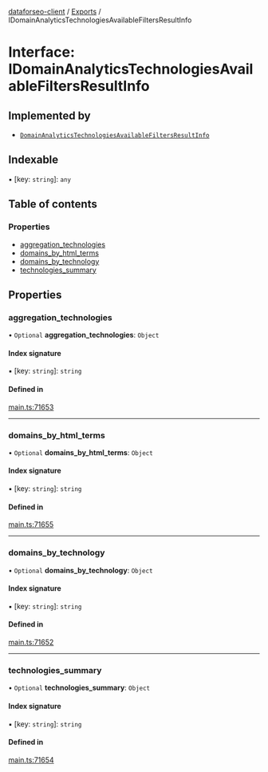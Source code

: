 [dataforseo-client](../README.md) / [Exports](../modules.md) / IDomainAnalyticsTechnologiesAvailableFiltersResultInfo

# Interface: IDomainAnalyticsTechnologiesAvailableFiltersResultInfo

## Implemented by

- [`DomainAnalyticsTechnologiesAvailableFiltersResultInfo`](../classes/DomainAnalyticsTechnologiesAvailableFiltersResultInfo.md)

## Indexable

▪ [key: `string`]: `any`

## Table of contents

### Properties

- [aggregation\_technologies](IDomainAnalyticsTechnologiesAvailableFiltersResultInfo.md#aggregation_technologies)
- [domains\_by\_html\_terms](IDomainAnalyticsTechnologiesAvailableFiltersResultInfo.md#domains_by_html_terms)
- [domains\_by\_technology](IDomainAnalyticsTechnologiesAvailableFiltersResultInfo.md#domains_by_technology)
- [technologies\_summary](IDomainAnalyticsTechnologiesAvailableFiltersResultInfo.md#technologies_summary)

## Properties

### aggregation\_technologies

• `Optional` **aggregation\_technologies**: `Object`

#### Index signature

▪ [key: `string`]: `string`

#### Defined in

[main.ts:71653](https://github.com/dataforseo/TypeScriptClient/blob/7ca1aa4/main.ts#L71653)

___

### domains\_by\_html\_terms

• `Optional` **domains\_by\_html\_terms**: `Object`

#### Index signature

▪ [key: `string`]: `string`

#### Defined in

[main.ts:71655](https://github.com/dataforseo/TypeScriptClient/blob/7ca1aa4/main.ts#L71655)

___

### domains\_by\_technology

• `Optional` **domains\_by\_technology**: `Object`

#### Index signature

▪ [key: `string`]: `string`

#### Defined in

[main.ts:71652](https://github.com/dataforseo/TypeScriptClient/blob/7ca1aa4/main.ts#L71652)

___

### technologies\_summary

• `Optional` **technologies\_summary**: `Object`

#### Index signature

▪ [key: `string`]: `string`

#### Defined in

[main.ts:71654](https://github.com/dataforseo/TypeScriptClient/blob/7ca1aa4/main.ts#L71654)
